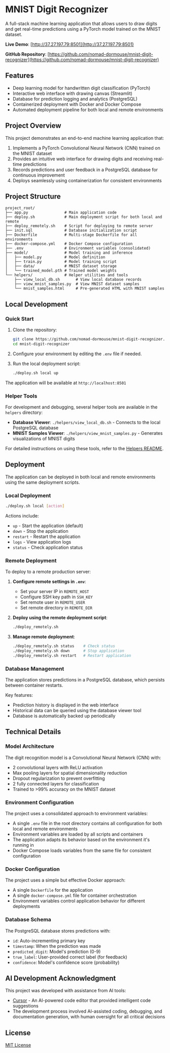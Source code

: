 # MNIST Digit Recognizer

A full-stack machine learning application that allows users to draw digits and get real-time predictions using a PyTorch model trained on the MNIST dataset.

**Live Demo**: [http://37.27.197.79:8501](http://37.27.197.79:8501)

**GitHub Repository**: [https://github.com/nomad-dormouse/mnist-digit-recognizer](https://github.com/nomad-dormouse/mnist-digit-recognizer)

## Features

- Deep learning model for handwritten digit classification (PyTorch)
- Interactive web interface with drawing canvas (Streamlit)
- Database for prediction logging and analytics (PostgreSQL)
- Containerized deployment with Docker and Docker Compose
- Automated deployment pipeline for both local and remote environments

## Project Overview

This project demonstrates an end-to-end machine learning application that:

1. Implements a PyTorch Convolutional Neural Network (CNN) trained on the MNIST dataset
2. Provides an intuitive web interface for drawing digits and receiving real-time predictions
3. Records predictions and user feedback in a PostgreSQL database for continuous improvement
4. Deploys seamlessly using containerization for consistent environments

## Project Structure

```
project_root/
├── app.py                # Main application code
├── deploy.sh             # Main deployment script for both local and remote
├── deploy_remotely.sh    # Script for deploying to remote server
├── init.sql              # Database initialization script
├── Dockerfile            # Multi-stage Dockerfile for all environments
├── docker-compose.yml    # Docker Compose configuration
├── .env                  # Environment variables (consolidated)
├── model/                # Model training and inference
│   ├── model.py          # Model definition
│   ├── train.py          # Model training script
│   ├── data/             # MNIST dataset storage
│   └── trained_model.pth # Trained model weights
└── helpers/              # Helper utilities and tools
    ├── view_local_db.sh       # View local database records
    ├── view_mnist_samples.py  # View MNIST dataset samples
    └── mnist_samples.html     # Pre-generated HTML with MNIST samples
```

## Local Development

### Quick Start

1. Clone the repository:
   ```bash
   git clone https://github.com/nomad-dormouse/mnist-digit-recognizer.git
   cd mnist-digit-recognizer
   ```

2. Configure your environment by editing the `.env` file if needed.

3. Run the local deployment script:
   ```bash
   ./deploy.sh local up
   ```

The application will be available at `http://localhost:8501`

### Helper Tools

For development and debugging, several helper tools are available in the `helpers` directory:

- **Database Viewer**: `./helpers/view_local_db.sh` - Connects to the local PostgreSQL database
- **MNIST Samples Viewer**: `./helpers/view_mnist_samples.py` - Generates visualizations of MNIST digits

For detailed instructions on using these tools, refer to the [Helpers README](helpers/README.md).

## Deployment

The application can be deployed in both local and remote environments using the same deployment scripts.

### Local Deployment

```bash
./deploy.sh local [action]
```

Actions include:
- `up` - Start the application (default)
- `down` - Stop the application
- `restart` - Restart the application
- `logs` - View application logs
- `status` - Check application status

### Remote Deployment

To deploy to a remote production server:

1. **Configure remote settings in `.env`**:
   - Set your server IP in `REMOTE_HOST`
   - Configure SSH key path in `SSH_KEY` 
   - Set remote user in `REMOTE_USER`
   - Set remote directory in `REMOTE_DIR`

2. **Deploy using the remote deployment script**:
   ```bash
   ./deploy_remotely.sh
   ```

3. **Manage remote deployment**:
   ```bash
   ./deploy_remotely.sh status    # Check status
   ./deploy_remotely.sh down      # Stop application
   ./deploy_remotely.sh restart   # Restart application
   ```

### Database Management

The application stores predictions in a PostgreSQL database, which persists between container restarts.

Key features:
- Prediction history is displayed in the web interface
- Historical data can be queried using the database viewer tool
- Database is automatically backed up periodically

## Technical Details

### Model Architecture

The digit recognition model is a Convolutional Neural Network (CNN) with:
- 2 convolutional layers with ReLU activation
- Max pooling layers for spatial dimensionality reduction
- Dropout regularization to prevent overfitting
- 2 fully connected layers for classification
- Trained to >99% accuracy on the MNIST dataset

### Environment Configuration

The project uses a consolidated approach to environment variables:
- A single `.env` file in the root directory contains all configuration for both local and remote environments
- Environment variables are loaded by all scripts and containers
- The application adapts its behavior based on the environment it's running in
- Docker Compose loads variables from the same file for consistent configuration

### Docker Configuration

The project uses a simple but effective Docker approach:
- A single `Dockerfile` for the application
- A single `docker-compose.yml` file for container orchestration
- Environment variables control application behavior for different deployments

### Database Schema

The PostgreSQL database stores predictions with:
- `id`: Auto-incrementing primary key
- `timestamp`: When the prediction was made
- `predicted_digit`: Model's prediction (0-9)
- `true_label`: User-provided correct label (for feedback)
- `confidence`: Model's confidence score (probability)

## AI Development Acknowledgment

This project was developed with assistance from AI tools:
- [Cursor](https://cursor.sh/) - An AI-powered code editor that provided intelligent code suggestions
- The development process involved AI-assisted coding, debugging, and documentation generation, with human oversight for all critical decisions

## License

[MIT License](LICENSE) 
